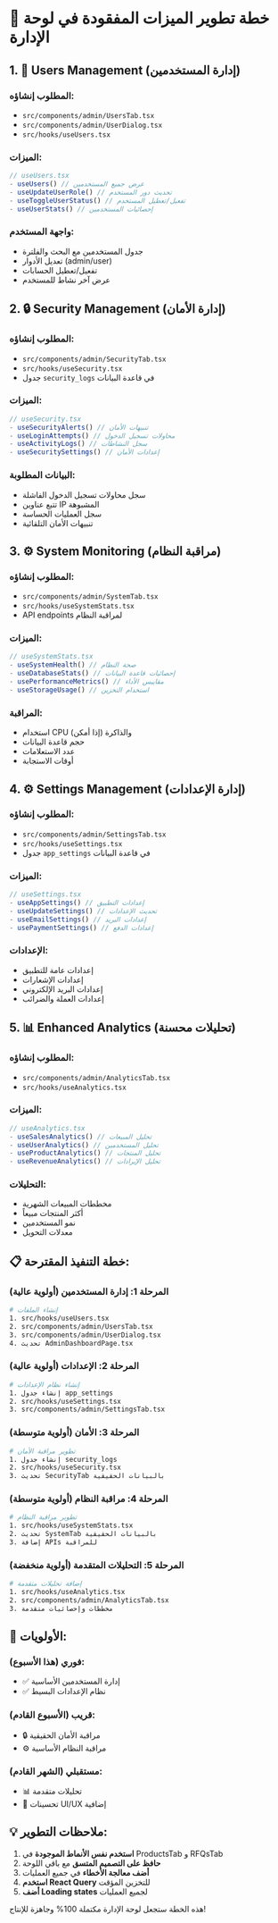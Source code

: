 # 🚀 خطة تطوير الميزات المفقودة في لوحة الإدارة

## 1. **👥 Users Management (إدارة المستخدمين)**

### **المطلوب إنشاؤه:**
- `src/components/admin/UsersTab.tsx`
- `src/components/admin/UserDialog.tsx`
- `src/hooks/useUsers.tsx`

### **الميزات:**
```typescript
// useUsers.tsx
- useUsers() // عرض جميع المستخدمين
- useUpdateUserRole() // تحديث دور المستخدم
- useToggleUserStatus() // تفعيل/تعطيل المستخدم
- useUserStats() // إحصائيات المستخدمين
```

### **واجهة المستخدم:**
- جدول المستخدمين مع البحث والفلترة
- تعديل الأدوار (admin/user)
- تفعيل/تعطيل الحسابات
- عرض آخر نشاط للمستخدم

## 2. **🔒 Security Management (إدارة الأمان)**

### **المطلوب إنشاؤه:**
- `src/components/admin/SecurityTab.tsx`
- `src/hooks/useSecurity.tsx`
- جدول `security_logs` في قاعدة البيانات

### **الميزات:**
```typescript
// useSecurity.tsx
- useSecurityAlerts() // تنبيهات الأمان
- useLoginAttempts() // محاولات تسجيل الدخول
- useActivityLogs() // سجل النشاطات
- useSecuritySettings() // إعدادات الأمان
```

### **البيانات المطلوبة:**
- سجل محاولات تسجيل الدخول الفاشلة
- تتبع عناوين IP المشبوهة
- سجل العمليات الحساسة
- تنبيهات الأمان التلقائية

## 3. **⚙️ System Monitoring (مراقبة النظام)**

### **المطلوب إنشاؤه:**
- `src/components/admin/SystemTab.tsx`
- `src/hooks/useSystemStats.tsx`
- API endpoints لمراقبة النظام

### **الميزات:**
```typescript
// useSystemStats.tsx
- useSystemHealth() // صحة النظام
- useDatabaseStats() // إحصائيات قاعدة البيانات
- usePerformanceMetrics() // مقاييس الأداء
- useStorageUsage() // استخدام التخزين
```

### **المراقبة:**
- استخدام CPU والذاكرة (إذا أمكن)
- حجم قاعدة البيانات
- عدد الاستعلامات
- أوقات الاستجابة

## 4. **⚙️ Settings Management (إدارة الإعدادات)**

### **المطلوب إنشاؤه:**
- `src/components/admin/SettingsTab.tsx`
- `src/hooks/useSettings.tsx`
- جدول `app_settings` في قاعدة البيانات

### **الميزات:**
```typescript
// useSettings.tsx
- useAppSettings() // إعدادات التطبيق
- useUpdateSettings() // تحديث الإعدادات
- useEmailSettings() // إعدادات البريد
- usePaymentSettings() // إعدادات الدفع
```

### **الإعدادات:**
- إعدادات عامة للتطبيق
- إعدادات الإشعارات
- إعدادات البريد الإلكتروني
- إعدادات العملة والضرائب

## 5. **📊 Enhanced Analytics (تحليلات محسنة)**

### **المطلوب إنشاؤه:**
- `src/components/admin/AnalyticsTab.tsx`
- `src/hooks/useAnalytics.tsx`

### **الميزات:**
```typescript
// useAnalytics.tsx
- useSalesAnalytics() // تحليل المبيعات
- useUserAnalytics() // تحليل المستخدمين
- useProductAnalytics() // تحليل المنتجات
- useRevenueAnalytics() // تحليل الإيرادات
```

### **التحليلات:**
- مخططات المبيعات الشهرية
- أكثر المنتجات مبيعاً
- نمو المستخدمين
- معدلات التحويل

## 📋 **خطة التنفيذ المقترحة:**

### **المرحلة 1: إدارة المستخدمين (أولوية عالية)**
```bash
# إنشاء الملفات
1. src/hooks/useUsers.tsx
2. src/components/admin/UsersTab.tsx
3. src/components/admin/UserDialog.tsx
4. تحديث AdminDashboardPage.tsx
```

### **المرحلة 2: الإعدادات (أولوية عالية)**
```bash
# إنشاء نظام الإعدادات
1. إنشاء جدول app_settings
2. src/hooks/useSettings.tsx
3. src/components/admin/SettingsTab.tsx
```

### **المرحلة 3: الأمان (أولوية متوسطة)**
```bash
# تطوير مراقبة الأمان
1. إنشاء جدول security_logs
2. src/hooks/useSecurity.tsx
3. تحديث SecurityTab بالبيانات الحقيقية
```

### **المرحلة 4: مراقبة النظام (أولوية متوسطة)**
```bash
# تطوير مراقبة النظام
1. src/hooks/useSystemStats.tsx
2. تحديث SystemTab بالبيانات الحقيقية
3. إضافة APIs للمراقبة
```

### **المرحلة 5: التحليلات المتقدمة (أولوية منخفضة)**
```bash
# إضافة تحليلات متقدمة
1. src/hooks/useAnalytics.tsx
2. src/components/admin/AnalyticsTab.tsx
3. مخططات وإحصائيات متقدمة
```

## 🎯 **الأولويات:**

### **فوري (هذا الأسبوع):**
- ✅ إدارة المستخدمين الأساسية
- ✅ نظام الإعدادات البسيط

### **قريب (الأسبوع القادم):**
- 🔒 مراقبة الأمان الحقيقية
- ⚙️ مراقبة النظام الأساسية

### **مستقبلي (الشهر القادم):**
- 📊 تحليلات متقدمة
- 🎨 تحسينات UI/UX إضافية

## 💡 **ملاحظات التطوير:**

1. **استخدم نفس الأنماط الموجودة** في ProductsTab و RFQsTab
2. **حافظ على التصميم المتسق** مع باقي اللوحة
3. **أضف معالجة الأخطاء** في جميع العمليات
4. **استخدم React Query** للتخزين المؤقت
5. **أضف Loading states** لجميع العمليات

هذه الخطة ستجعل لوحة الإدارة مكتملة 100% وجاهزة للإنتاج!

